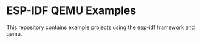 # ESP-IDF QEMU Examples

This repository contains example projects using the esp-idf framework
and qemu.
